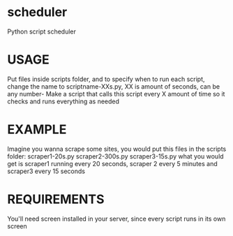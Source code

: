 scheduler
=========

Python script scheduler

USAGE
=====
Put files inside scripts folder, and to specify when to run each script, change the name to scriptname-XXs.py, XX is amount of seconds, can be any number-
Make a script that calls this script every X amount of time so it checks and runs everything as needed

EXAMPLE
=======
Imagine you wanna scrape some sites, you would put this files in the scripts folder: scraper1-20s.py scraper2-300s.py scraper3-15s.py
what you would get is scraper1 running every 20 seconds, scraper 2 every 5 minutes and scraper3 every 15 seconds

REQUIREMENTS
============
You'll need screen installed in your server, since every script runs in its own screen
